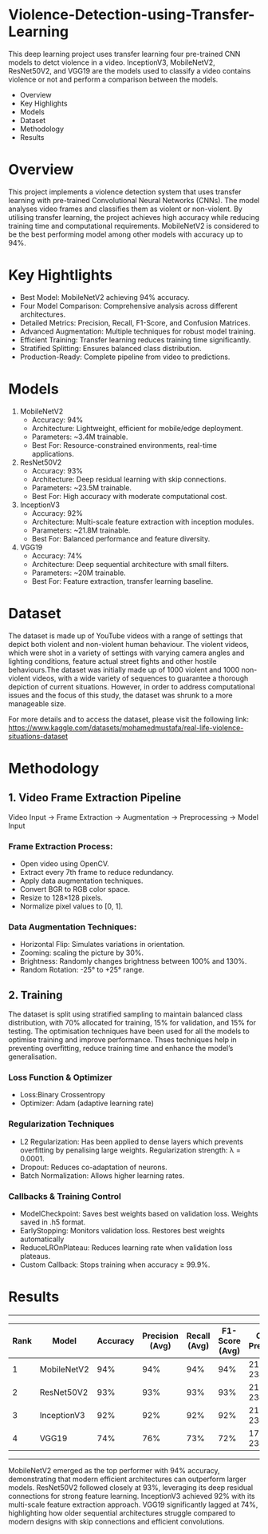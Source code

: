 # Violence-Detection-using-Transfer-Learning
This deep learning project uses transfer learning four pre-trained CNN models to detct violence in a video. InceptionV3, MobileNetV2, ResNet50V2, and VGG19 are the models used to classify a video contains violence or not and perform a comparison between the models.
* Overview
* Key Highlights
* Models 
* Dataset
* Methodology
* Results

#  Overview
This project implements a violence detection system that uses transfer learning with pre-trained Convolutional Neural Networks (CNNs). The model analyses video frames and classifies them as violent or non-violent. By utilising transfer learning, the project achieves high accuracy while reducing training time and computational requirements. MobileNetV2 is considered to be the best performing model among other models with accuracy up to 94%.

#  Key Hightlights
* Best Model: MobileNetV2 achieving 94% accuracy.
* Four Model Comparison: Comprehensive analysis across different architectures.
* Detailed Metrics: Precision, Recall, F1-Score, and Confusion Matrices.
* Advanced Augmentation: Multiple techniques for robust model training.
* Efficient Training: Transfer learning reduces training time significantly.
* Stratified Splitting: Ensures balanced class distribution.
* Production-Ready: Complete pipeline from video to predictions.

# Models 
1. MobileNetV2
   * Accuracy: 94%
   * Architecture: Lightweight, efficient for mobile/edge deployment.
   * Parameters: ~3.4M trainable.
   * Best For: Resource-constrained environments, real-time applications.
2. ResNet50V2
   * Accuracy: 93%
   * Architecture: Deep residual learning with skip connections.
   * Parameters: ~23.5M trainable.
   * Best For: High accuracy with moderate computational cost.
3. InceptionV3
   * Accuracy: 92%
   * Architecture: Multi-scale feature extraction with inception modules.
   * Parameters: ~21.8M trainable.
   * Best For: Balanced performance and feature diversity.
4. VGG19
   * Accuracy: 74%
   * Architecture: Deep sequential architecture with small filters.
   * Parameters: ~20M trainable.
   * Best For: Feature extraction, transfer learning baseline.

# Dataset
The dataset is made up of YouTube videos with a range of settings that depict 
both violent and non-violent human behaviour. The violent videos, which were 
shot in a variety of settings with varying camera angles and lighting conditions, 
feature actual street fights and other hostile behaviours.The dataset was initially made up of 1000 violent and 1000 non-violent videos, 
with a wide variety of sequences to guarantee a thorough depiction of current 
situations. However, in order to address computational issues and the focus of 
this study, the dataset was shrunk to a more manageable size.

For more details and to access the dataset, please visit the following link:  
https://www.kaggle.com/datasets/mohamedmustafa/real-life-violence-situations-dataset 

# Methodology

## 1. Video Frame Extraction Pipeline
Video Input → Frame Extraction → Augmentation → Preprocessing → Model Input
### Frame Extraction Process:
* Open video using OpenCV.
* Extract every 7th frame to reduce redundancy.
* Apply data augmentation techniques.
* Convert BGR to RGB color space.
* Resize to 128×128 pixels.
* Normalize pixel values to [0, 1].

### Data Augmentation Techniques:
* Horizontal Flip: Simulates variations in orientation.
* Zooming: scaling the picture by 30%.
* Brightness: Randomly changes brightness between 100% and 130%.
* Random Rotation: -25° to +25° range.

## 2. Training 
The dataset is split using stratified sampling to maintain balanced class distribution, with 70% allocated for training, 15% for validation, and 15% for testing. The optimisation techniques have been used for all the models to optimise 
training and improve performance. Thses techniques help in preventing 
overfitting, reduce training time and enhance the model’s generalisation. 
### Loss Function & Optimizer
* Loss:Binary Crossentropy
* Optimizer: Adam (adaptive learning rate)
### Regularization Techniques
* L2 Regularization: Has been applied to dense layers which prevents overfitting by penalising large weights. Regularization strength: λ = 0.0001.
* Dropout: Reduces co-adaptation of neurons.
* Batch Normalization: Allows higher learning rates.
### Callbacks & Training Control
* ModelCheckpoint: Saves best weights based on validation loss. Weights saved in .h5 format.
* EarlyStopping: Monitors validation loss. Restores best weights automatically
* ReduceLROnPlateau: Reduces learning rate when validation loss plateaus.
* Custom Callback: Stops training when accuracy ≥ 99.9%.
  
# Results 
--------------------------------------------------------------------------------------------------------------------------------
| Rank | Model          | Accuracy | Precision (Avg) | Recall (Avg) | F1-Score (Avg) | Correct Predictions | Wrong Predictions |
|------|--------------- |----------|-----------------|--------------|----------------|---------------------|-------------------|
| 1    | MobileNetV2    | 94%      | 94%             | 94%          | 94%            | 2196 / 2340         | 144               |
| 2    | ResNet50V2     | 93%      | 93%             | 93%          | 93%            | 2187 / 2340         | 153               |
| 3    | InceptionV3    | 92%      | 92%             | 92%          | 92%            | 2154 / 2340         | 186               |
| 4    | VGG19          | 74%      | 76%             | 73%          | 72%            | 1726 / 2340         | 614               |
--------------------------------------------------------------------------------------------------------------------------------
MobileNetV2 emerged as the top performer with 94% accuracy, demonstrating that modern efficient architectures can outperform larger models. ResNet50V2 followed closely at 93%, leveraging its deep residual connections for strong feature learning. InceptionV3 achieved 92% with its multi-scale feature extraction approach. VGG19 significantly lagged at 74%, highlighting how older sequential architectures struggle compared to modern designs with skip connections and efficient convolutions.
